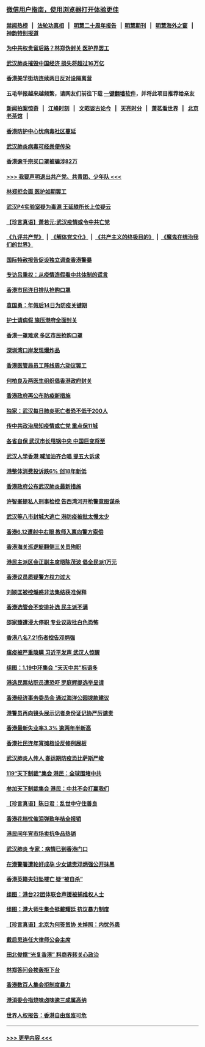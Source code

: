 ### [微信用户指南，使用浏览器打开体验更佳](https://github.com/gfw-breaker/banned-news1/blob/master/indexes/wechat-guide.md?t=0)
#### [禁闻热榜](热点新闻.md?t=0)  &nbsp;&nbsp;|&nbsp;&nbsp; [法轮功真相](https://github.com/gfw-breaker/truth/blob/master/README.md?t=0) &nbsp;&nbsp;|&nbsp;&nbsp; [明慧二十周年报告](https://github.com/gfw-breaker/mh-reports/blob/master/README.md?t=0) &nbsp;&nbsp;|&nbsp;&nbsp;[明慧期刊](https://github.com/gfw-breaker/mh-qikan) &nbsp;&nbsp;|&nbsp;&nbsp; [明慧海外之窗](https://github.com/gfw-breaker/mh-news/blob/master/README.md?t=0) &nbsp;&nbsp;|&nbsp;&nbsp; [神韵特别报道](https://github.com/gfw-breaker/mh-news/blob/master/shenyun.md?t=0)
#### [为中共权贵留后路？林郑伪封关 医护界罢工](../pages/nsc415/n11842359.md?t=02040844) 
#### [武汉肺炎摧毁中国经济 损失将超过16万亿](../pages/nsc415/n11839723.md?t=02040844) 
#### [香港美孚街坊连续两日反对设隔离营](../pages/nsc415/n11839962.md?t=02040844) 
#### 五毛举报越来越频繁，请网友们前往下载 [一键翻墙软件](https://github.com/gfw-breaker/ssr-accounts)，并将此项目推荐给亲友
#### [新闻拍案惊奇](https://github.com/gfw-breaker/banned-news1/blob/master/pages/link4.md) &nbsp;&nbsp;|&nbsp;&nbsp; [江峰时刻](https://github.com/gfw-breaker/banned-news1/blob/master/pages/link4.md) &nbsp;&nbsp;|&nbsp;&nbsp; [文昭谈古论今](https://github.com/gfw-breaker/banned-news1/blob/master/pages/link4.md) &nbsp;&nbsp;|&nbsp;&nbsp; [天亮时分](https://github.com/gfw-breaker/banned-news1/blob/master/pages/link4.md) &nbsp;&nbsp;|&nbsp;&nbsp; [萧茗看世界](https://github.com/gfw-breaker/banned-news1/blob/master/pages/link4.md) &nbsp;&nbsp;|&nbsp;&nbsp; [北京老茶馆](https://github.com/gfw-breaker/banned-news1/blob/master/pages/link4.md) &nbsp;&nbsp;|&nbsp;&nbsp; 
#### [香港防护中心忧病毒社区蔓延](../pages/nsc415/n11839933.md?t=02040844) 
#### [武汉肺炎病毒可经粪便传染](../pages/nsc415/n11839939.md?t=02040844) 
#### [香港逾千宗买口罩被骗涉82万](../pages/nsc415/n11839914.md?t=02040844) 
#### [>>> 我要声明退出共产党、共青团、少年队 <<<](https://github.com/begood0513/goodnews/blob/master/quit/letter.md) 
#### [林郑拒会面 医护如期罢工](../pages/nsc415/n11839892.md?t=02040844) 
#### [武汉P4实验室疑为毒源 王延轶所长上位疑云](../pages/nsc415/n11835543.md?t=02040844) 
#### [【珍言真语】萧若元:武汉疫情或令中共亡党](../pages/nsc415/n11829394.md?t=02040844) 
#### [《九评共产党》](https://github.com/begood0513/9ping.md/blob/master/README.md) &nbsp;|&nbsp; [《解体党文化》](../../../../jtdwh.md/blob/master/README.md)  &nbsp;|&nbsp; [《共产主义的终极目的》](../../../../gczydzjmd.md/blob/master/README.md) &nbsp;|&nbsp; [《魔鬼在统治我们的世界》](../../../../mgztzwmdsj.md/blob/master/README.md) 
#### [国际特赦报告促设独立调查香港警暴](../pages/nsc415/n11833845.md?t=02040844) 
#### [专访吕秉权：从疫情造假看中共体制的谎言](../pages/nsc415/n11833813.md?t=02040844) 
#### [香港市民连日排队抢购口罩](../pages/nsc415/n11833794.md?t=02040844) 
#### [袁国勇：年假后14日为防疫关键期](../pages/nsc415/n11831088.md?t=02040844) 
#### [护士请病假 施压港府全面封关](../pages/nsc415/n11831030.md?t=02040844) 
#### [香港一罩难求 多区市民抢购口罩](../pages/nsc415/n11831002.md?t=02040844) 
#### [深圳湾口岸发现爆炸品](../pages/nsc415/n11828802.md?t=02040844) 
#### [香港医管局员工阵线周六动议罢工](../pages/nsc415/n11828762.md?t=02040844) 
#### [何柏良及两医生组织倡香港政府封关](../pages/nsc415/n11828749.md?t=02040844) 
#### [香港政府再公布防疫新措施](../pages/nsc415/n11828716.md?t=02040844) 
#### [独家：武汉每日肺炎死亡者恐不低于200人](../pages/nsc415/n11828240.md?t=02040844) 
#### [传中共政治局知疫情或亡党 重点保11城](../pages/nsc415/n11828145.md?t=02040844) 
#### [各省自保 武汉市长甩锅中央 中国巨变将至](../pages/nsc415/n11828021.md?t=02040844) 
#### [武汉人学香港 喊加油齐合唱 提五大诉求](../pages/nsc415/n11827046.md?t=02040844) 
#### [港整体消费投诉跌6% 创18年新低](../pages/nsc415/n11817280.md?t=02040844) 
#### [香港政府公布武汉肺炎最新措施](../pages/nsc415/n11817152.md?t=02040844) 
#### [许智峯提私人刑事检控 告西湾河开枪警意图谋杀](../pages/nsc415/n11817132.md?t=02040844) 
#### [武汉等八市封城大逃亡 港防疫被批太慢太少](../pages/nsc415/n11817058.md?t=02040844) 
#### [香港6.12遭射中右眼 教师入禀向警方索偿](../pages/nsc415/n11814678.md?t=02040844) 
#### [香港海关巡逻艇翻侧三关员殉职](../pages/nsc415/n11814604.md?t=02040844) 
#### [港民主派区会正副主席晤陈茂波 倡全民派1万元](../pages/nsc415/n11814582.md?t=02040844) 
#### [香港议员质疑警方权力过大](../pages/nsc415/n11814560.md?t=02040844) 
#### [刘颕匡被控煽惑非法集结获准保释](../pages/nsc415/n11811727.md?t=02040844) 
#### [香港选管会不安排补选 民主派不满](../pages/nsc415/n11811691.md?t=02040844) 
#### [邵家臻遭浸大停职 专业议政批白色恐怖](../pages/nsc415/n11811670.md?t=02040844) 
#### [香港八名7.21伤者控告邓炳强](../pages/nsc415/n11811623.md?t=02040844) 
#### [瘟疫被严重隐瞒 习近平发声 武汉人惊醒](../pages/nsc415/n11811186.md?t=02040844) 
#### [组图：1.19中环集会 “天灭中共”标语多](../pages/nsc415/n11809514.md?t=02040844) 
#### [港选民票站职员遭恐吓 罗庭辉提选举呈请](../pages/nsc415/n11808914.md?t=02040844) 
#### [香港经济事务委员会 通过海洋公园拨款建议](../pages/nsc415/n11808906.md?t=02040844) 
#### [港警员再向镜头展示记者身份证记协严厉谴责](../pages/nsc415/n11808888.md?t=02040844) 
#### [香港最新失业率3.3% 逾两年半新高](../pages/nsc415/n11808887.md?t=02040844) 
#### [香港社民连年宵摊档设反修例展板](../pages/nsc415/n11808857.md?t=02040844) 
#### [武汉肺炎人传人 春运期防疫恐比萨斯严峻](../pages/nsc415/n11808739.md?t=02040844) 
#### [119“天下制裁”集会 港民：全球围堵中共](../pages/nsc415/n11806318.md?t=02040844) 
#### [参加天下制裁集会 港民：中共不会打赢我们](../pages/nsc415/n11806596.md?t=02040844) 
#### [【珍言真语】陈日君：乱世中守住善良](../pages/nsc415/n11806247.md?t=02040844) 
#### [香港花档忧催泪弹致年桔全报销](../pages/nsc415/n11806130.md?t=02040844) 
#### [港民间年宵市场卖抗争品热销](../pages/nsc415/n11806073.md?t=02040844) 
#### [武汉肺炎 专家：病情已到香港门口](../pages/nsc415/n11806020.md?t=02040844) 
#### [在港警署遭轮奸成孕 少女谴责邓炳强公开抹黑](../pages/nsc415/n11805981.md?t=02040844) 
#### [香港英籍夫妇坠楼亡 疑“被自杀”](../pages/nsc415/n11805937.md?t=02040844) 
#### [组图：港台22团体联合声援被捕维权人士](../pages/nsc415/n11801834.md?t=02040844) 
#### [组图：港大师生集会挺戴耀廷 抗议暴力制度](../pages/nsc415/n11799298.md?t=02040844) 
#### [【珍言真语】北京为何签贸协 关焯照：内忧外患](../pages/nsc415/n11799790.md?t=02040844) 
#### [戴启思连任大律师公会主席](../pages/nsc415/n11799306.md?t=02040844) 
#### [田北俊撑“光复香港” 料商界转关心政治](../pages/nsc415/n11799287.md?t=02040844) 
#### [林郑答问会挨轰拒下台](../pages/nsc415/n11799261.md?t=02040844) 
#### [香港数百人集会拒制度暴力](../pages/nsc415/n11796941.md?t=02040844) 
#### [港消委会指烧味卤味逾三成属高纳](../pages/nsc415/n11796815.md?t=02040844) 
#### [世界人权报告：香港自由岌岌可危](../pages/nsc415/n11796873.md?t=02040844) 

----
#### [ >>> 更早内容 <<< ](../indexes/nsc415-earlier.md)
